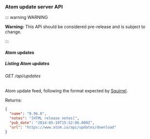 ### Atom update server API

::: warning WARNING

**Warning:** This API should be considered pre-release and is subject to change.

:::

#### Atom updates

##### Listing Atom updates

###### GET /api/updates

Atom update feed, following the format expected by [Squirrel](https://github.com/Squirrel/).

Returns:

```json
{
  "name": "0.96.0",
  "notes": "[HTML release notes]",
  "pub_date": "2014-05-19T15:52:06.000Z",
  "url": "https://www.atom.io/api/updates/download"
}
```
